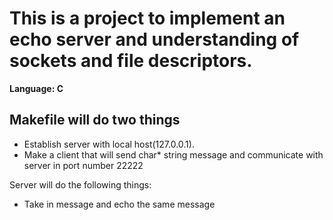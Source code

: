 This is a project to implement an echo server and understanding of sockets and file descriptors.
============
**Language: C**

Makefile will do two things
---
* Establish server with local host(127.0.0.1).
* Make a client that will send char* string message and communicate with server in port number 22222

Server will do the following things:
* Take in message and echo the same message

